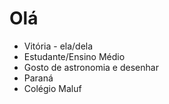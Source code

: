# Olá

- Vitória - ela/dela
- Estudante/Ensino Médio
- Gosto de astronomia e desenhar
- Paraná
- Colégio Maluf

